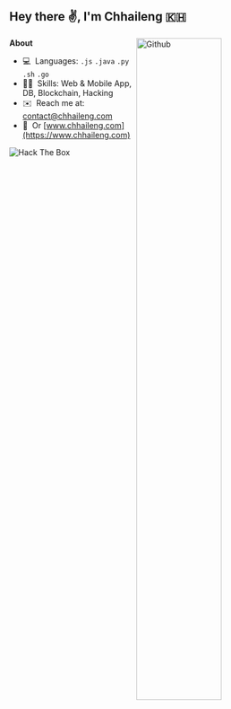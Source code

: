 ## Hey there ✌️, I'm Chhaileng 🇰🇭

<img width="55%" align="right" alt="Github" src="https://raw.githubusercontent.com/onimur/.github/master/.resources/git-header.svg" />

**About**

- 💻 ​ ​Languages: `.js` `.java` `.py` `.sh` `.go`
- 👨‍💻 ​ ​Skills: Web & Mobile App, DB, Blockchain, Hacking
- ✉️ ​ ​Reach me at: contact@chhaileng.com
- 🔗  ​ ​Or [www.chhaileng.com](https://www.chhaileng.com)


![Hack The Box](http://www.hackthebox.eu/badge/image/16311)
